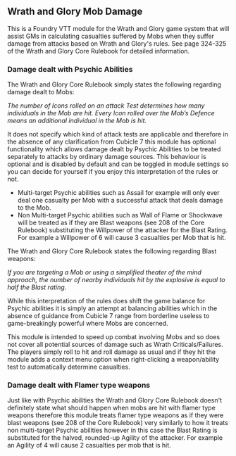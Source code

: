 ## **Wrath and Glory Mob Damage**

This is a Foundry VTT module for the Wrath and Glory game system that will assist GMs in calculating casualties suffered by Mobs when they suffer damage from attacks
based on Wrath and Glory's rules. See page 324-325 of the Wrath and Glory Core Rulebook for detailed information.


### **Damage dealt with Psychic Abilities**

The Wrath and Glory Core Rulebook simply states the following regarding damage dealt to Mobs:

*The number of Icons rolled on an attack Test 
determines how many individuals in the Mob are hit. 
Every Icon rolled over the Mob’s Defence means an 
additional individual in the Mob is hit.*

It does not specify which kind of attack tests are applicable and therefore in the absence of any clarification from Cubicle 7 this module has optional functionality which allows damage dealt by Psychic Abilities
to be treated separately to attacks by ordinary damage sources. This behaviour is optional and is disabled by default and can be toggled in module settings so you can decide for yourself if you enjoy this interpretation of the rules or not.

* Multi-target Psychic abilities such as Assail for example will only ever deal one casualty per Mob with a successful attack that deals damage to the Mob.
* Non Multi-target Psychic abilities such as Wall of Flame or Shockwave will be treated as if they are Blast weapons (see 208 of the Core Rulebook) substituting the Willpower of the attacker for the Blast Rating. For example a Willpower of 6 will cause 3 casualties per Mob that is hit.

The Wrath and Glory Core Rulebook states the following regarding Blast weapons:

*If you are targeting a Mob or using a simplified 
theater of the mind approach, the number of nearby 
individuals hit by the explosive is equal to half the 
Blast rating.*

While this interpretation of the rules does shift the game balance for Psychic abilities it is simply an attempt at balancing abilities which in the absence of guidance from Cubicle 7 range from borderline useless to game-breakingly powerful where Mobs are concerned.

This module is intended to speed up combat involving Mobs and so does not cover all potential sources of damage such as Wrath Criticals/Failures. The players simply roll to hit and roll damage as usual 
and if they hit the module adds a context menu option when right-clicking a weapon/ability test to automatically determine casualties.

### **Damage dealt with Flamer type weapons**

Just like with Psychic abilities the Wrath and Glory Core Rulebook doesn't definitely state what should happen when mobs are hit with flamer type weapons therefore this module treats flamer type weapons as if they were blast weapons (see 208 of the Core Rulebook) very similarly to how it treats non multi-target Psychic abilities however in this case the Blast Rating is substituted for the halved, rounded-up Agility of the attacker. For example an Agility of 4 will cause 2 casualties per mob that is hit.